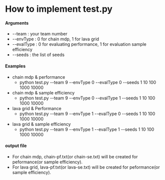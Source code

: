 # How to implement test.py

#### Arguments
* --team : your team number
* --envType : 0 for chain mdp, 1 for lava grid
* --evalType : 0 for evaluating performance, 1 for evaluation sample efficiency
* --seeds : the list of seeds

#### Examples
* chain mdp & performance
    - python test.py --team 9 --envType 0 --evalType 0 --seeds 1 10 100 1000 10000   
* chain mdp & sample efficiency
    - python test.py --team 9 --envType 0 --evalType 1 --seeds 1 10 100 1000 10000
* lava grid & Performance
    - python test.py --team 9 --envType 1 --evalType 0 --seeds 1 10 100 1000 10000
* lava grid & sample efficiency
    - python test.py --team 9 --envType 1 --evalType 1 --seeds 1 10 100 1000 10000

#### output file
* For chain mdp, chain-pf.txt(or chain-se.txt) will be created for peformance(or sample efficiency).
* For lava grid, lava-pf.txt(or lava-se.txt) will be created for peformance(or sample efficiency).
